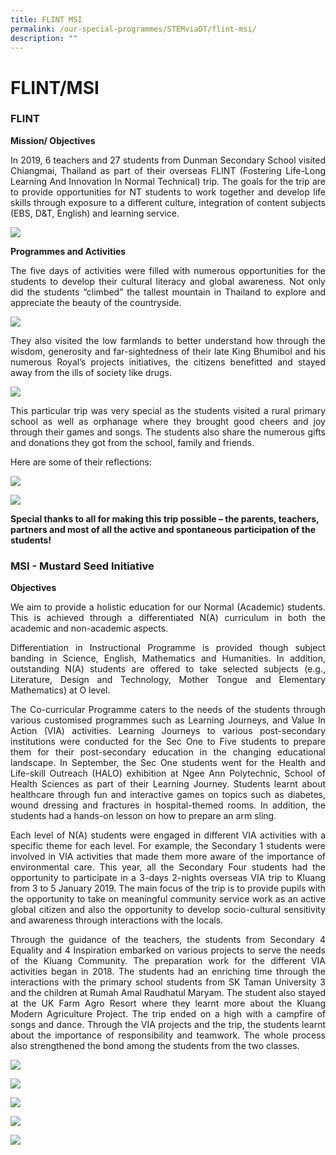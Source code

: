 ```yaml
---
title: FLINT MSI
permalink: /our-special-programmes/STEMviaDT/flint-msi/
description: ""
---
```



# FLINT/MSI
### FLINT

**Mission/ Objectives**

<p style="text-align: justify;">In 2019, 6 teachers and 27 students from Dunman Secondary School visited Chiangmai, Thailand as part of their overseas FLINT (Fostering Life-Long Learning And Innovation In Normal Technical) trip. The goals for the trip are to provide opportunities for NT students to work together and develop life skills through exposure to a different culture, integration of content subjects (EBS, D&T, English) and learning service.</p>

![](/images/Our%20Special%20Programmes/STEMviaDT/Flint%20msi/FLINT%201.jpg)

**Programmes and Activities**

<p style="text-align: justify;">The five days of activities were filled with numerous opportunities for the students to develop their cultural literacy and global awareness. Not only did the students “climbed” the tallest mountain in Thailand to explore and appreciate the beauty of the countryside.</p>

![](/images/Our%20Special%20Programmes/STEMviaDT/Flint%20msi/FLINT%202.jpg)

<p style="text-align: justify;">They also visited the low farmlands to better understand how through the wisdom, generosity and far-sightedness of their late King Bhumibol and his numerous Royal’s projects initiatives, the citizens benefitted and stayed away from the ills of society like drugs.</p>

![](/images/Our%20Special%20Programmes/STEMviaDT/Flint%20msi/FLINT%205.jpg)

<p style="text-align: justify;">This particular trip was very special as the students visited a rural primary school as well as orphanage where they brought good cheers and joy through their games and songs. The students also share the numerous gifts and donations they got from the school, family and friends.</p>

Here are some of their reflections:

![](/images/Our%20Special%20Programmes/STEMviaDT/Flint%20msi/FLINT%203.jpg)

![](/images/Our%20Special%20Programmes/STEMviaDT/Flint%20msi/FLINT%204.jpg)

**Special thanks to all for making this trip possible – the parents, teachers, partners and most of all the active and spontaneous participation of the students!**

### MSI - Mustard Seed Initiative

**Objectives**

<p style="text-align: justify;">We aim to provide a holistic education for our Normal (Academic) students. This is achieved through a differentiated N(A) curriculum in both the academic and non-academic aspects.</p>

<p style="text-align: justify;">Differentiation in Instructional Programme is provided though subject banding in Science, English, Mathematics and Humanities. In addition, outstanding N(A) students are offered to take selected subjects (e.g., Literature, Design and Technology, Mother Tongue and Elementary Mathematics) at O level.</p>

<p style="text-align: justify;">The Co-curricular Programme caters to the needs of the students through various customised programmes such as Learning Journeys, and Value In Action (VIA) activities. Learning Journeys to various post-secondary institutions were conducted for the Sec One to Five students to prepare them for their post-secondary education in the changing educational landscape. In September, the Sec One students went for the Health and Life-skill Outreach (HALO) exhibition at Ngee Ann Polytechnic, School of Health Sciences as part of their Learning Journey. Students learnt about healthcare through fun and interactive games on topics such as diabetes, wound dressing and fractures in hospital-themed rooms. In addition, the students had a hands-on lesson on how to prepare an arm sling.</p>

<p style="text-align: justify;">Each level of N(A) students were engaged in different VIA activities with a specific theme for each level. For example, the Secondary 1 students were involved in VIA activities that made them more aware of the importance of environmental care. This year, all the Secondary Four students had the opportunity to participate in a 3-days 2-nights overseas VIA trip to Kluang from 3 to 5 January 2019. The main focus of the trip is to provide pupils with the opportunity to take on meaningful community service work as an active global citizen and also the opportunity to develop socio-cultural sensitivity and awareness through interactions with the locals.</p>

<p style="text-align: justify;">Through the guidance of the teachers, the students from Secondary 4 Equality and 4 Inspiration embarked on various projects to serve the needs of the Kluang Community. The preparation work for the different VIA activities began in 2018. The students had an enriching time through the interactions with the primary school students from SK Taman University 3 and the children at Rumah Amal Raudhatul Maryam. The student also stayed at the UK Farm Agro Resort where they learnt more about the Kluang Modern Agriculture Project. The trip ended on a high with a campfire of songs and dance. Through the VIA projects and the trip, the students learnt about the importance of responsibility and teamwork. The whole process also strengthened the bond among the students from the two classes.</p>

![](/images/Our%20Special%20Programmes/STEMviaDT/Flint%20msi/MSI_1.jpg)

![](/images/Our%20Special%20Programmes/STEMviaDT/Flint%20msi/MSI_2.jpg)

![](/images/Our%20Special%20Programmes/STEMviaDT/Flint%20msi/MSI_3.jpg)

![](/images/Our%20Special%20Programmes/STEMviaDT/Flint%20msi/MSI_4.jpg)

![](/images/Our%20Special%20Programmes/STEMviaDT/Flint%20msi/MSI_5.jpg)